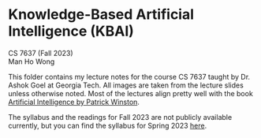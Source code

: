 # Knowledge-Based Artificial Intelligence (KBAI)

CS 7637 (Fall 2023)  
Man Ho Wong  

This folder contains my lecture notes for the course CS 7637 taught by Dr. Ashok Goel at Georgia Tech. All images are taken from the lecture slides unless otherwise noted. Most of the lectures align pretty well with the book [Artificial Intelligence by Patrick Winston](https://www.google.com/books/edition/Artificial_Intelligence/b4owngEACAAJ?hl=en).

The syllabus and the readings for Fall 2023 are not publicly available currently, but you can find the syllabus for Spring 2023 [here](https://lucylabs.gatech.edu/kbai/spring-2023/).